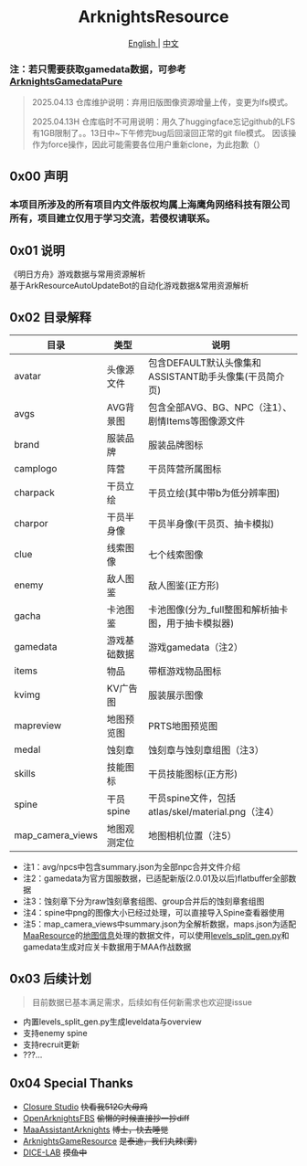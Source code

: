 <h1 align="center">ArknightsResource</h1>
<p align="center">
<a href="/README.md" target="_blank"> English </a> | <a href="/README_CN.md" target="_blank">中文</a>
</p>

### 注：若只需要获取gamedata数据，可参考[ArknightsGamedataPure](https://github.com/closure-studio/ArknightsGamedataPure)

> 2025.04.13 仓库维护说明：弃用旧版图像资源增量上传，变更为lfs模式。
>
> 2025.04.13H 仓库临时不可用说明：用久了huggingface忘记github的LFS有1GB限制了。。13日中~下午修完bug后回滚回正常的git file模式。 因该操作为force操作，因此可能需要各位用户重新clone，为此抱歉（）

## **0x00 声明**  

### **本项目所涉及的所有项目内文件版权均属上海鹰角网络科技有限公司所有，项目建立仅用于学习交流，若侵权请联系。**  

## **0x01 说明**  

《明日方舟》游戏数据与常用资源解析  
基于ArkResourceAutoUpdateBot的自动化游戏数据&常用资源解析  

## **0x02 目录解释**  

|目录| 类型      | 说明                                      |
|----|---------|-----------------------------------------|
|avatar| 头像源文件   | 包含DEFAULT默认头像集和ASSISTANT助手头像集(干员简介页)    |
|avgs| AVG背景图  | 包含全部AVG、BG、NPC（注1）、剧情Items等图像源文件        |
|brand| 服装品牌    | 服装品牌图标                                  |
|camplogo| 阵营      | 干员阵营所属图标                                |
|charpack| 干员立绘    | 干员立绘(其中带b为低分辨率图)                        |
|charpor| 干员半身像   | 干员半身像(干员页、抽卡模拟)                         |
|clue| 线索图像    | 七个线索图像                                  |
|enemy| 敌人图鉴    | 敌人图鉴(正方形)                               |
|gacha| 卡池图鉴    | 卡池图像(分为_full整图和解析抽卡图，用于抽卡模拟器)           |
|gamedata| 游戏基础数据  | 游戏gamedata（注2）                          |
|items| 物品      | 带框游戏物品图标                                |
|kvimg| KV广告图   | 服装展示图像                                  |
|mapreview| 地图预览图   | PRTS地图预览图                               |
|medal| 蚀刻章     | 蚀刻章与蚀刻章组图（注3）                           |
|skills| 技能图标    | 干员技能图标(正方形)                             |
|spine| 干员spine | 干员spine文件，包括atlas/skel/material.png（注4） |
|map_camera_views| 地图观测定位  | 地图相机位置（注5）                              |
 
- 注1：avg/npcs中包含summary.json为全部npc合并文件介绍
- 注2：gamedata为官方国服数据，已适配新版(2.0.01及以后)flatbuffer全部数据
- 注3：蚀刻章下分为raw蚀刻章套组图、group合并后的蚀刻章套组图
- 注4：spine中png的图像大小已经过处理，可以直接导入Spine查看器使用
- 注5：map_camera_views中summary.json为全解析数据，maps.json为适配[MaaResource](https://github.com/MaaAssistantArknights/MaaResource)的[地图信息](https://github.com/MaaAssistantArknights/MaaResource/tree/main/resource/Arknights-Tile-Pos)处理的数据文件，可以使用[levels_split_gen.py](https://github.com/yuanyan3060/ArknightsGameResource/blob/main/levels_split_gen.py)和gamedata生成对应关卡数据用于MAA作战数据
## **0x03 后续计划**
> 目前数据已基本满足需求，后续如有任何新需求也欢迎提issue

- 内置levels_split_gen.py生成leveldata与overview
- 支持enemy spine
- 支持recruit更新
- ???...

## **0x04 Special Thanks**
- [Closure Studio](https://github.com/closure-studio/) ~~快看我512G大母鸡~~
- [OpenArknightsFBS](https://github.com/MooncellWiki/OpenArknightsFBS) ~~偷懒的时候直接抄一抄diff~~
- [MaaAssistantArknights](https://github.com/MaaAssistantArknights/MaaAssistantArknights) ~~博士，快去睡觉~~
- [ArknightsGameResource](https://github.com/yuanyan3060/ArknightsGameResource) ~~是泰迪，我们丸辣(雾)~~
- [DICE-LAB](https://github.com/DICE-LAB-SYX) ~~摸鱼中~~